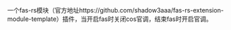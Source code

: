 一个fas-rs模块（官方地址https://github.com/shadow3aaa/fas-rs-extension-module-template）插件，当开启fas时关闭cos官调，结束fas时开启官调。

